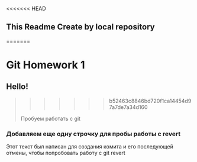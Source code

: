 <<<<<<< HEAD
## This Readme Create by local repository
=======
# Git Homework 1
## Hello!
>>>>>>> b52463c8846bd720f1ca14454d97a7de7a34d160
> 
> Пробуем работать с git

### Добавляем еще одну строчку для пробы работы с revert

Этот текст был написан для создания комита и его последующей
отмены, чтобы попробовать работу с git revert